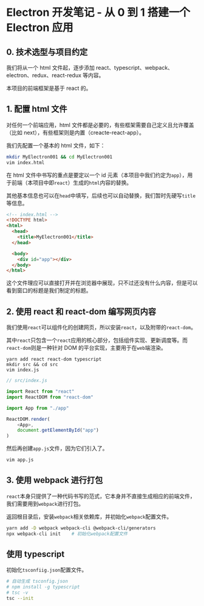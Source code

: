 # Electron 开发笔记 - 从 0 到 1 搭建一个 Electron 应用

## 0. 技术选型与项目约定

我们将从一个 html 文件起，逐步添加 react、typescript、webpack、electron、redux、react-redux 等内容。

本项目的前端框架是基于 react 的。

## 1. 配置 html 文件

对任何一个前端应用，html 文件都是必要的，有些框架需要自己定义且允许覆盖（比如 next），有些框架则是内置（creacte-react-app）。

我们先配置一个基本的 html 文件，如下：

```bash
mkdir MyElectron001 && cd MyElectron001
vim index.html
```

在 html 文件中书写的重点是要定以一个 id 元素（本项目中我们约定为`app`），用于前端（本项目中即`react`）生成的`html`内容的替换。

其他基本信息也可以在`head`中填写，后续也可以自动替换，我们暂时先硬写`title`等信息。

```html
<!-- index.html -->
<!DOCTYPE html>
<html>
  <head>
    <title>MyElectron001</title>
  </head>

  <body>
    <div id="app"></div>
  </body>
</html>
```

这个文件理应可以直接打开并在浏览器中展现，只不过还没有什么内容，但是可以看到窗口的标题是我们制定的标题。

## 2. 使用 react 和 react-dom 编写网页内容

我们使用`react`可以组件化的创建网页，所以安装`react`，以及附带的`react-dom`。

其中`react`只包含一个`react`应用的核心部分，包括组件实现、更新调度等。而`react-dom`则是一种针对 DOM 的平台实现，主要用于在`web`端渲染。

```
yarn add react react-dom typescript
mkdir src && cd src
vim index.js
```

```js
// src/index.js

import React from "react"
import ReactDOM from "react-dom"

import App from "./app"

ReactDOM.render(
    <App>,
    document.getElementById("app")
)
```

然后再创建`app.js`文件，因为它们引入了。

```bash
vim app.js
```

## 3. 使用 webpack 进行打包

`react`本身只提供了一种代码书写的范式，它本身并不直接生成相应的前端文件，我们需要用到`webpack`进行打包。

返回根目录后，安装`webpack`相关依赖库，并初始化`webpack`配置文件。

```bash
yarn add -D webpack webpack-cli @webpack-cli/generators
npx webpack-cli init	# 初始化webpack配置文件
```

## 使用 typescript

初始化`tsconfiig.json`配置文件。

```bash
# 自动生成 tsconfig.json
# npm install -g typescript
# tsc -v
tsc --init
```
